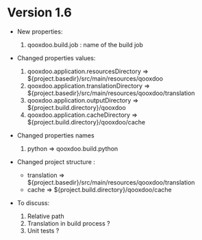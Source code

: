 # Version 1.6

- New properties:
  
  1. qooxdoo.build.job : name of the build job 

- Changed properties values:

  1. qooxdoo.application.resourcesDirectory   => ${project.basedir}/src/main/resources/qooxdoo
  2. qooxdoo.application.translationDirectory => ${project.basedir}/src/main/resources/qooxdoo/translation
  3. qooxdoo.application.outputDirectory      => ${project.build.directory}/qooxdoo
  4. qooxdoo.application.cacheDirectory       => ${project.build.directory}/qooxdoo/cache

- Changed properties names
  1. python => qooxdoo.build.python

- Changed project structure :
  - translation => ${project.basedir}/src/main/resources/qooxdoo/translation
  - cache => ${project.build.directory}/qooxdoo/cache
  
- To discuss:
  1. Relative path
  2. Translation in build process ?
  3. Unit tests ?
  
  